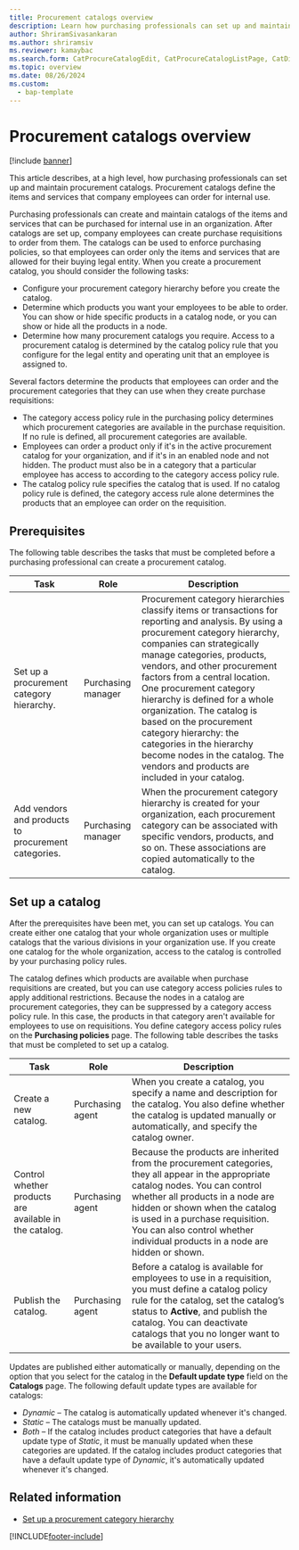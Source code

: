 ```yaml
---
title: Procurement catalogs overview
description: Learn how purchasing professionals can set up and maintain procurement catalogs, which define the services that company employees can order for internal use.
author: ShriramSivasankaran
ms.author: shriramsiv
ms.reviewer: kamaybac
ms.search.form: CatProcureCatalogEdit, CatProcureCatalogListPage, CatDisplayProductRelationAdd
ms.topic: overview
ms.date: 08/26/2024
ms.custom: 
  - bap-template
---
```


# Procurement catalogs overview

[!include [banner](../includes/banner.md)]

This article describes, at a high level, how purchasing professionals can set up and maintain procurement catalogs. Procurement catalogs define the items and services that company employees can order for internal use.

Purchasing professionals can create and maintain catalogs of the items and services that can be purchased for internal use in an organization. After catalogs are set up, company employees can create purchase requisitions to order from them. The catalogs can be used to enforce purchasing policies, so that employees can order only the items and services that are allowed for their buying legal entity. When you create a procurement catalog, you should consider the following tasks:

- Configure your procurement category hierarchy before you create the catalog.
- Determine which products you want your employees to be able to order. You can show or hide specific products in a catalog node, or you can show or hide all the products in a node.
- Determine how many procurement catalogs you require. Access to a procurement catalog is determined by the catalog policy rule that you configure for the legal entity and operating unit that an employee is assigned to.

Several factors determine the products that employees can order and the procurement categories that they can use when they create purchase requisitions:

- The category access policy rule in the purchasing policy determines which procurement categories are available in the purchase requisition. If no rule is defined, all procurement categories are available.
- Employees can order a product only if it's in the active procurement catalog for your organization, and if it's in an enabled node and not hidden. The product must also be in a category that a particular employee has access to according to the category access policy rule.
- The catalog policy rule specifies the catalog that is used. If no catalog policy rule is defined, the category access rule alone determines the products that an employee can order on the requisition.

## Prerequisites

The following table describes the tasks that must be completed before a purchasing professional can create a procurement catalog.

| Task | Role | Description |
|--|--|--|
| Set up a procurement category hierarchy. | Purchasing manager | Procurement category hierarchies classify items or transactions for reporting and analysis. By using a procurement category hierarchy, companies can strategically manage categories, products, vendors, and other procurement factors from a central location. One procurement category hierarchy is defined for a whole organization. The catalog is based on the procurement category hierarchy: the categories in the hierarchy become nodes in the catalog. The vendors and products are included in your catalog. |
| Add vendors and products to procurement categories. | Purchasing manager | When the procurement category hierarchy is created for your organization, each procurement category can be associated with specific vendors, products, and so on. These associations are copied automatically to the catalog. |

## Set up a catalog

After the prerequisites have been met, you can set up catalogs. You can create either one catalog that your whole organization uses or multiple catalogs that the various divisions in your organization use. If you create one catalog for the whole organization, access to the catalog is controlled by your purchasing policy rules.  

The catalog defines which products are available when purchase requisitions are created, but you can use category access policies rules to apply additional restrictions. Because the nodes in a catalog are procurement categories, they can be suppressed by a category access policy rule. In this case, the products in that category aren't available for employees to use on requisitions. You define category access policy rules on the **Purchasing policies** page. The following table describes the tasks that must be completed to set up a catalog.

| Task | Role | Description |
|--|--|--|
| Create a new catalog. | Purchasing agent | When you create a catalog, you specify a name and description for the catalog. You also define whether the catalog is updated manually or automatically, and specify the catalog owner. |
| Control whether products are available in the catalog. | Purchasing agent | Because the products are inherited from the procurement categories, they all appear in the appropriate catalog nodes. You can control whether all products in a node are hidden or shown when the catalog is used in a purchase requisition. You can also control whether individual products in a node are hidden or shown. |
| Publish the catalog. | Purchasing agent | Before a catalog is available for employees to use in a requisition, you must define a catalog policy rule for the catalog, set the catalog’s status to **Active**, and publish the catalog. You can deactivate catalogs that you no longer want to be available to your users. |

Updates are published either automatically or manually, depending on the option that you select for the catalog in the **Default update type** field on the **Catalogs** page. The following default update types are available for catalogs:

- *Dynamic* – The catalog is automatically updated whenever it's changed.
- *Static* – The catalogs must be manually updated.
- *Both* – If the catalog includes product categories that have a default update type of *Static*, it must be manually updated when these categories are updated. If the catalog includes product categories that have a default update type of *Dynamic*, it's automatically updated whenever it's changed.

## Related information

- [Set up a procurement category hierarchy](tasks/set-up-procurement-category-hierarchy.md)

[!INCLUDE[footer-include](../../includes/footer-banner.md)]